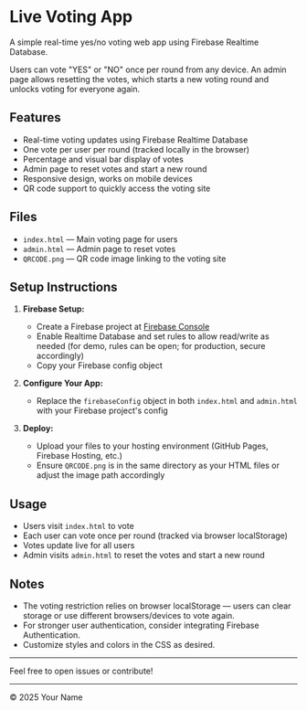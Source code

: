 # Live Voting App

A simple real-time yes/no voting web app using Firebase Realtime Database.

Users can vote "YES" or "NO" once per round from any device. An admin page allows resetting the votes, which starts a new voting round and unlocks voting for everyone again.

## Features

- Real-time voting updates using Firebase Realtime Database
- One vote per user per round (tracked locally in the browser)
- Percentage and visual bar display of votes
- Admin page to reset votes and start a new round
- Responsive design, works on mobile devices
- QR code support to quickly access the voting site

## Files

- `index.html` — Main voting page for users
- `admin.html` — Admin page to reset votes
- `QRCODE.png` — QR code image linking to the voting site

## Setup Instructions

1. **Firebase Setup:**
   - Create a Firebase project at [Firebase Console](https://console.firebase.google.com/)
   - Enable Realtime Database and set rules to allow read/write as needed (for demo, rules can be open; for production, secure accordingly)
   - Copy your Firebase config object

2. **Configure Your App:**
   - Replace the `firebaseConfig` object in both `index.html` and `admin.html` with your Firebase project's config

3. **Deploy:**
   - Upload your files to your hosting environment (GitHub Pages, Firebase Hosting, etc.)
   - Ensure `QRCODE.png` is in the same directory as your HTML files or adjust the image path accordingly

## Usage

- Users visit `index.html` to vote
- Each user can vote once per round (tracked via browser localStorage)
- Votes update live for all users
- Admin visits `admin.html` to reset the votes and start a new round

## Notes

- The voting restriction relies on browser localStorage — users can clear storage or use different browsers/devices to vote again.
- For stronger user authentication, consider integrating Firebase Authentication.
- Customize styles and colors in the CSS as desired.

---

Feel free to open issues or contribute!

---

© 2025 Your Name
